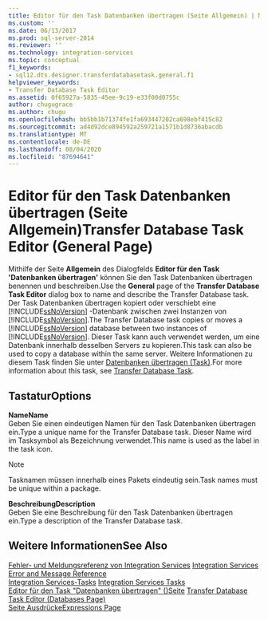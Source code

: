 ```yaml
---
title: Editor für den Task Datenbanken übertragen (Seite Allgemein) | Microsoft-Dokumentation
ms.custom: ''
ms.date: 06/13/2017
ms.prod: sql-server-2014
ms.reviewer: ''
ms.technology: integration-services
ms.topic: conceptual
f1_keywords:
- sql12.dts.designer.transferdatabasetask.general.f1
helpviewer_keywords:
- Transfer Database Task Editor
ms.assetid: 0f65927a-5835-45ee-9c19-e33f00d0755c
author: chugugrace
ms.author: chugu
ms.openlocfilehash: bb5bb1b71374fe1fa693447202ca698ebf415c82
ms.sourcegitcommit: ad4d92dce894592a259721a1571b1d8736abacdb
ms.translationtype: MT
ms.contentlocale: de-DE
ms.lasthandoff: 08/04/2020
ms.locfileid: "87694641"
---
```

# <a name="transfer-database-task-editor-general-page"></a><span data-ttu-id="f2549-102">Editor für den Task Datenbanken übertragen (Seite Allgemein)</span><span class="sxs-lookup"><span data-stu-id="f2549-102">Transfer Database Task Editor (General Page)</span></span>
  <span data-ttu-id="f2549-103">Mithilfe der Seite **Allgemein** des Dialogfelds **Editor für den Task 'Datenbanken übertragen'** können Sie den Task Datenbanken übertragen benennen und beschreiben.</span><span class="sxs-lookup"><span data-stu-id="f2549-103">Use the **General** page of the **Transfer Database Task Editor** dialog box to name and describe the Transfer Database task.</span></span> <span data-ttu-id="f2549-104">Der Task Datenbanken übertragen kopiert oder verschiebt eine [!INCLUDE[ssNoVersion](../includes/ssnoversion-md.md)] -Datenbank zwischen zwei Instanzen von [!INCLUDE[ssNoVersion](../includes/ssnoversion-md.md)].</span><span class="sxs-lookup"><span data-stu-id="f2549-104">The Transfer Database task copies or moves a [!INCLUDE[ssNoVersion](../includes/ssnoversion-md.md)] database between two instances of [!INCLUDE[ssNoVersion](../includes/ssnoversion-md.md)].</span></span> <span data-ttu-id="f2549-105">Dieser Task kann auch verwendet werden, um eine Datenbank innerhalb desselben Servers zu kopieren.</span><span class="sxs-lookup"><span data-stu-id="f2549-105">This task can also be used to copy a database within the same server.</span></span> <span data-ttu-id="f2549-106">Weitere Informationen zu diesem Task finden Sie unter [Datenbanken übertragen (Task)](control-flow/transfer-database-task.md).</span><span class="sxs-lookup"><span data-stu-id="f2549-106">For more information about this task, see [Transfer Database Task](control-flow/transfer-database-task.md).</span></span>  
  
## <a name="options"></a><span data-ttu-id="f2549-107">Tastatur</span><span class="sxs-lookup"><span data-stu-id="f2549-107">Options</span></span>  
 <span data-ttu-id="f2549-108">**Name**</span><span class="sxs-lookup"><span data-stu-id="f2549-108">**Name**</span></span>  
 <span data-ttu-id="f2549-109">Geben Sie einen eindeutigen Namen für den Task Datenbanken übertragen ein.</span><span class="sxs-lookup"><span data-stu-id="f2549-109">Type a unique name for the Transfer Database task.</span></span> <span data-ttu-id="f2549-110">Dieser Name wird im Tasksymbol als Bezeichnung verwendet.</span><span class="sxs-lookup"><span data-stu-id="f2549-110">This name is used as the label in the task icon.</span></span>  
  
> [!NOTE]  
>  <span data-ttu-id="f2549-111">Tasknamen müssen innerhalb eines Pakets eindeutig sein.</span><span class="sxs-lookup"><span data-stu-id="f2549-111">Task names must be unique within a package.</span></span>  
  
 <span data-ttu-id="f2549-112">**Beschreibung**</span><span class="sxs-lookup"><span data-stu-id="f2549-112">**Description**</span></span>  
 <span data-ttu-id="f2549-113">Geben Sie eine Beschreibung für den Task Datenbanken übertragen ein.</span><span class="sxs-lookup"><span data-stu-id="f2549-113">Type a description of the Transfer Database task.</span></span>  
  
## <a name="see-also"></a><span data-ttu-id="f2549-114">Weitere Informationen</span><span class="sxs-lookup"><span data-stu-id="f2549-114">See Also</span></span>  
 <span data-ttu-id="f2549-115">[Fehler- und Meldungsreferenz von Integration Services](../../2014/integration-services/integration-services-error-and-message-reference.md) </span><span class="sxs-lookup"><span data-stu-id="f2549-115">[Integration Services Error and Message Reference](../../2014/integration-services/integration-services-error-and-message-reference.md) </span></span>  
 <span data-ttu-id="f2549-116">[Integration Services-Tasks](control-flow/integration-services-tasks.md) </span><span class="sxs-lookup"><span data-stu-id="f2549-116">[Integration Services Tasks](control-flow/integration-services-tasks.md) </span></span>  
 <span data-ttu-id="f2549-117">[Editor für den Task "Datenbanken übertragen" &#40;&#41;Seite](../../2014/integration-services/transfer-database-task-editor-databases-page.md) </span><span class="sxs-lookup"><span data-stu-id="f2549-117">[Transfer Database Task Editor &#40;Databases Page&#41;](../../2014/integration-services/transfer-database-task-editor-databases-page.md) </span></span>  
 [<span data-ttu-id="f2549-118">Seite Ausdrücke</span><span class="sxs-lookup"><span data-stu-id="f2549-118">Expressions Page</span></span>](expressions/expressions-page.md)  
  
  
